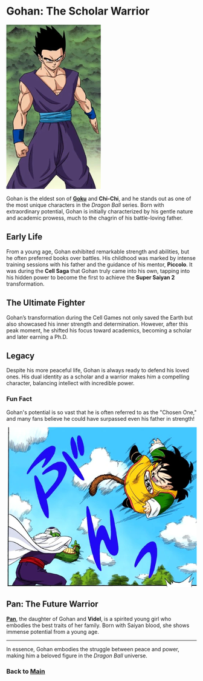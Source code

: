 # Gohan: The Scholar Warrior
![alt text](image-2.png)
  
  
  Gohan is the eldest son of **[Goku](goku.md)** and **Chi-Chi**, and he stands out as one of the most unique characters in the *Dragon Ball* series. Born with extraordinary potential, Gohan is initially characterized by his gentle nature and academic prowess, much to the chagrin of his battle-loving father.

## Early Life

From a young age, Gohan exhibited remarkable strength and abilities, but he often preferred books over battles. His childhood was marked by intense training sessions with his father and the guidance of his mentor, **Piccolo**. It was during the **Cell Saga** that Gohan truly came into his own, tapping into his hidden power to become the first to achieve the **Super Saiyan 2** transformation.

## The Ultimate Fighter

Gohan’s transformation during the Cell Games not only saved the Earth but also showcased his inner strength and determination. However, after this peak moment, he shifted his focus toward academics, becoming a scholar and later earning a Ph.D.


## Legacy

Despite his more peaceful life, Gohan is always ready to defend his loved ones. His dual identity as a scholar and a warrior makes him a compelling character, balancing intellect with incredible power.

### Fun Fact

Gohan's potential is so vast that he is often referred to as the "Chosen One," and many fans believe he could have surpassed even his father in strength!



![alt text](image-9.png)

## Pan: The Future Warrior

**[Pan](pan.md)**, the daughter of Gohan and **Videl**, is a spirited young girl who embodies the best traits of her family. Born with Saiyan blood, she shows immense potential from a young age.

---

In essence, Gohan embodies the struggle between peace and power, making him a beloved figure in the *Dragon Ball* universe.


### Back to **[Main](DBZkids/mainfile.md)**




























